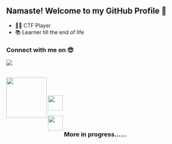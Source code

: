 ## Namaste! Welcome to my GitHub Profile 🙏 

- 👨‍💻 CTF Player </br>
- 📚 Learner till the end of life

### Connect with me on 😎 

[<img align="left" 
src="https://camo.githubusercontent.com/96683fb94f1925109397c012fc649ae7936a7b4b/68747470733a2f2f696d672e736869656c64732e696f2f62616467652f6c696e6b6564696e2d2532333030373742352e7376673f267374796c653d666f722d7468652d6261646765266c6f676f3d6c696e6b6564696e266c6f676f436f6c6f723d7768697465" data-canonical-src="https://img.shields.io/badge/linkedin-%230077B5.svg?&amp;style=for-the-badge&amp;logo=linkedin&amp;logoColor=white" style="max-width:100%;"> ](https://www.linkedin.com/in/satyam-kanojiya-2975281b1/)

</br>
</br>

[<img align="left" width="108px" Color="black" src="https://external-content.duckduckgo.com/iu/?u=https%3A%2F%2Fcdn-images-1.medium.com%2Fmax%2F1600%2F1*3BP9i12zmh99F4fyjUdi3w.png&f=1&nofb=1">](https://medium.com/@satyam29k)</br></br>
 
[<img src="https://tryhackme.com/img/logo/thm_logo_circle.png" width="40px">](https://tryhackme.com/p/547y4m)
 
[<img align="left" width="40px" src="https://www.flaticon.com/svg/static/icons/svg/174/174872.svg">](https://open.spotify.com/playlist/0JQDJe3ROTbmC0k3ZIIDgH?si=LyT4LAbFSsuC89yNxuFgcA)</br>
 
 ### More in progress...... 


<!--
**547y4m/547y4m** is a ✨ _special_ ✨ repository because its `README.md` (this file) appears on your GitHub profile.

Here are some ideas to get you started:

- 🔭 I’m currently working on ...
- 🌱 I’m currently learning ...
- 👯 I’m looking to collaborate on ...
- 🤔 I’m looking for help with ...
- 💬 Ask me about ...
- 📫 How to reach me: ...
- 😄 Pronouns: ...
- ⚡ Fun fact: ...
-->
